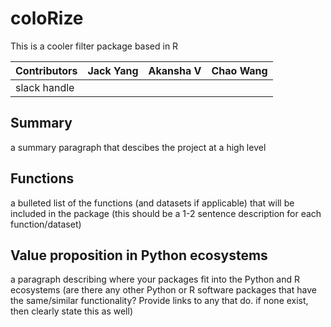 # coloRize
This is a cooler filter package based in R

|Contributors |Jack Yang| Akansha V |Chao Wang|
|---|---|---|----|
|slack handle|[]()|[]()|[]()|

## Summary

a summary paragraph that descibes the project at a high level

## Functions
a bulleted list of the functions (and datasets if applicable) that will be included in the package (this should be a 1-2 sentence description for each function/dataset)

## Value proposition in Python ecosystems
a paragraph describing where your packages fit into the Python and R ecosystems (are there any other Python or R software packages that have the same/similar functionality? Provide links to any that do. if none exist, then clearly state this as well)
